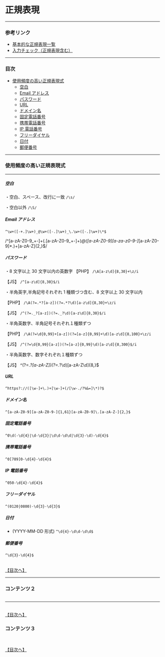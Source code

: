 # 正規表現

---

### 参考リンク

<!-- [参考タイトル](参考リンク) -->

- [基本的な正規表現一覧](https://murashun.jp/article/programming/regular-expression.html)
- [入力チェック（正規表現含む）](https://phpjavascriptroom.com/?t=js&p=formcheck)

---

### 目次

<!-- - [ページ内タイトル](#ページ内リンク) -->

- [使用頻度の高い正規表現式](#使用頻度の高い正規表現式)
  - [空白](#空白)
  - [Email アドレス](#email-アドレス)
  - [パスワード](#パスワード)
  - [URL](#url)
  - [ドメイン名](#ドメイン名)
  - [固定電話番号](#固定電話番号)
  - [携帯電話番号](#携帯電話番号)
  - [IP 電話番号](#ip-電話番号)
  - [フリーダイヤル](#フリーダイヤル)
  - [日付](#日付)
  - [郵便番号](#郵便番号)

---

### 使用頻度の高い正規表現式

---

##### 空白

・空白、スペース、改行に一致
`/\s/`

・空白以外
`/\S/`

##### Email アドレス

`^\w+([-+.]\w+)_@\w+([-.]\w+)_\.\w+([-.]\w+)\*$`

/^[a-zA-Z0-9_+-]+(\.[a-zA-Z0-9_+-]+)_@([a-zA-Z0-9][a-za-z0-9-]_[a-zA-Z0-9]\*\.)+[a-zA-Z]{2,}$/

##### パスワード

・8 文字以上 30 文字以内の英数字
【PHP】
`/\A[a-z\d]{8,30}+\z/i`

【JS】
`/^[a-z\d]{8,30}$/i`

・半角英字,半角記号それぞれ 1 種類づつ含む、8 文字以上 30 文字以内

【PHP】
`/\A(?=.*?[a-z])(?=.*?\d)[a-z\d]{8,30}+\z/i`

【JS】
`/^(?=._?[a-z])(?=._?\d)[a-z\d]{8,30}$/i`

・半角英数字、半角記号それぞれ１種類ずつ

【PHP】
`/\A(?=\d{0,99}+[a-z])(?=[a-z]{0,99}+\d)[a-z\d]{8,100}+\z/i`

【JS】
`/^(?=\d{0,99}[a-z])(?=[a-z]{0,99}\d)[a-z\d]{8,300}$/i`

・半角英数字、数字それぞれ１種類ずつ

【JS】
^(?=._?[a-zA-Z])(?=._?\d)[a-zA-Z\d]{8,}$

##### URL

`^https?://([\w-]+\.)+[\w-]+(/[\w-./?%&=]\*)?$`

##### ドメイン名

`^[a-zA-Z0-9][a-zA-Z0-9-]{1,61}[a-zA-Z0-9]\.[a-zA-Z-]{2,}$`

##### 固定電話番号

`^0\d(-\d{4}|\d-\d{3}|\d\d-\d\d|\d{3}-\d)-\d{4}$`

##### 携帯電話番号

`^0[789]0-\d{4}-\d{4}$`

##### IP 電話番号

`^050-\d{4}-\d{4}$`

##### フリーダイヤル

`^(0120|0800)-\d{3}-\d{3}$`

##### 日付

- (YYYY-MM-DD 形式)
  `^\d{4}-\d\d-\d\d$`

##### 郵便番号

`^\d{3}-\d{4}$`

<br>[【目次へ】](#目次)

---

### コンテンツ２

```

```

---

<br>[【目次へ】](#目次)

### コンテンツ３

```

```

<br>[【目次へ】](#目次)
